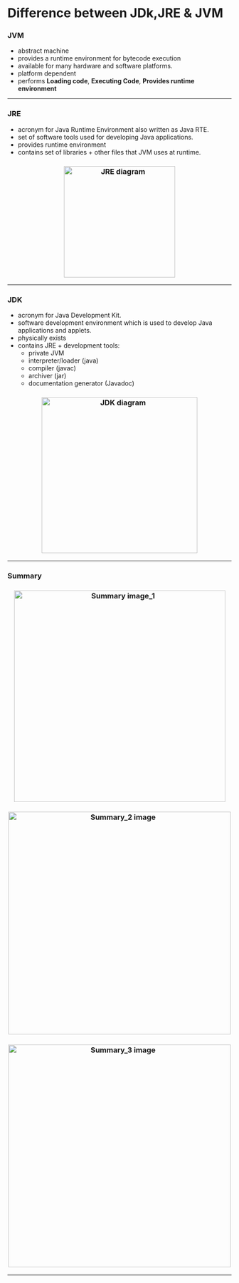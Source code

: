# Difference between JDk,JRE & JVM
### JVM 
- abstract machine 
- provides a runtime environment for bytecode execution
- available for many hardware and software platforms. 
- platform dependent 
- performs **Loading code**, **Executing Code**, **Provides runtime environment** 
---
### JRE 
- acronym for Java Runtime Environment also written as Java RTE. 
- set of software tools used for developing Java applications.
- provides runtime environment
- contains set of libraries + other files that JVM uses at runtime.

<h3 align="center">
  <img src="https://data-flair.training/blogs/wp-content/uploads/sites/2/2018/04/jre2-1.jpg" alt="JRE diagram" height="250px">
</h3>

----
### JDK
- acronym for Java Development Kit.
- software development environment which is used to develop Java applications and applets. 
- physically exists 
- contains JRE + development tools:
    - private JVM 
    - interpreter/loader (java)
    - compiler (javac)
    - archiver (jar)
    - documentation generator (Javadoc)

<h3 align="center">
  <img src="https://static.javatpoint.com/images/jdk2.png" alt="JDK diagram" height="350px">
</h3>

---
### Summary 
<h3 align="center">
  <img src="https://data-flair.training/blogs/wp-content/uploads/sites/2/2018/04/JDK_JRE_JVM_x-Copy.jpg" alt="Summary image_1"
height="475px">
</h3>

<h3 align="center">
  <img src="https://data-flair.training/blogs/wp-content/uploads/sites/2/2018/04/JRE_JDK_JVM_2-Copy.jpg" alt="Summary_2 image"
       height="500px">
</h3>

<h3 align="center">
  <img src="https://data-flair.training/blogs/wp-content/uploads/sites/2/2018/04/JRE_JDK_JVM_4.jpg" alt="Summary_3 image" 
       height="500px">
</h3>

----
